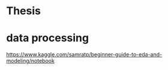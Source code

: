 # Thesis
# data processing
https://www.kaggle.com/samratp/beginner-guide-to-eda-and-modeling/notebook
